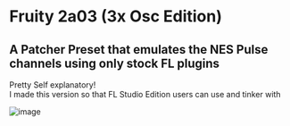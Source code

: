 # **Fruity 2a03** (3x Osc Edition)
## A Patcher Preset that emulates the NES Pulse channels using only stock FL plugins

Pretty Self explanatory!  
I made this version so that FL Studio Edition users can use and tinker with

![image](https://github.com/user-attachments/assets/e44062f2-9ddb-4b1c-8874-2f93f284e9d8)
